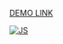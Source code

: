 [DEMO LINK](https://deniskakaka.github.io/js_2048_game/)

[![JS](https://skillicons.dev/icons?i=js)]("https://developer.mozilla.org/en-US/docs/Web/JavaScript")
